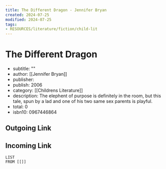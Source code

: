 ```yaml
---
title: The Different Dragon - Jennifer Bryan
created: 2024-07-25
modified: 2024-07-25
tags:
- RESOURCES/literature/fiction/child-lit
---
```

# The Different Dragon
- subtitle: ""
- author: [[Jennifer Bryan]]
- publisher:
- publish: 2006
- category: [[Childrens Literature]]
- description: The elephent of purpose is definitely in the room, but this tale, spun by a lad and one of his two same sex parents is playful.
- total: 0
- isbn10: 0967446864

## Outgoing Link

## Incoming Link
```dataview
LIST
FROM [[]]
```
